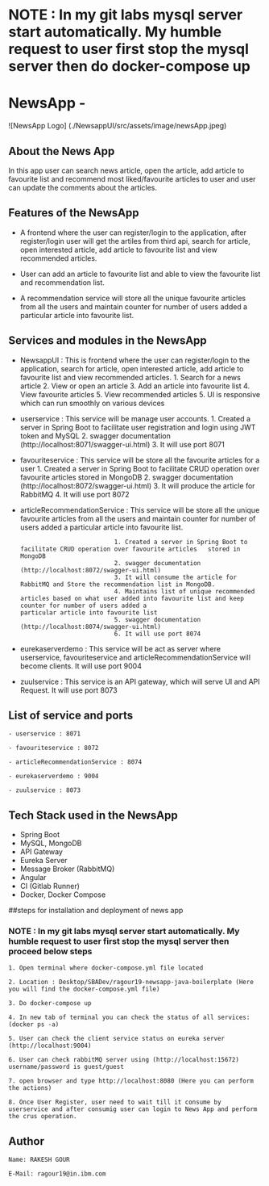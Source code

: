 
# NOTE : In my git labs mysql server start automatically. My humble request to user first stop the mysql server then do docker-compose up


# NewsApp - 

![NewsApp Logo] (./NewsappUI/src/assets/image/newsApp.jpeg)




## About the News App

In this app user can search news article,  open the article, add article to favourite list and recommend most liked/favourite articles to user and user can update the comments about the articles.


## Features of the NewsApp

- A frontend where the user can register/login to the application, after register/login user will get the artiles from third api, search for article, open interested article, add article to favourite list and view recommended articles.

- User can add an article to favourite list and able to view the favourite list and recommendation list.

- A recommendation service will store all the unique favourite articles from all the users and maintain counter for number of users added a particular article into favourite list. 



## Services and modules in the NewsApp

- NewsappUI : This is frontend where the user can register/login to the application, search for article, open interested article, add article to favourite list and view 					recommended articles.
				1. Search for a news article
				2. View or open an article 
				3. Add an article into favourite list
				4. View favourite articles
				5. View recommended articles
				5. UI is responsive which can run smoothly on various devices 

- userservice : This service will be manage user accounts.
				1. Created a server in Spring Boot to facilitate user registration and login using JWT    token and MySQL
				2.  swagger documentation (http://localhost:8071/swagger-ui.html)
				3. It will use port 8071


- favouriteservice : This service will be store all the favourite articles for a user
					1. Created a server in Spring Boot to facilitate CRUD operation over favourite articles   stored in MongoDB
					2. swagger documentation (http://localhost:8072/swagger-ui.html)
					3. It will produce the article for RabbitMQ
					4. It will use port 8072


- articleRecommendationService : This service will be store all the unique favourite articles from all the users and maintain counter for number of users added a 									 particular article into favourite list.
						
								1. Created a server in Spring Boot to facilitate CRUD operation over favourite articles   stored in MongoDB
								2. swagger documentation (http://localhost:8072/swagger-ui.html)
								3. It will consume the article for RabbitMQ and Store the recommendation list in MongoDB.
								4. Maintains list of unique recommended articles based on what user added into favourite list and keep counter for number of users added a 									   particular article into favourite list
								5. swagger documentation (http://localhost:8074/swagger-ui.html)
								6. It will use port 8074



- eurekaserverdemo : This service will be act as server where userservice, favouriteservice and articleRecommendationService will become clients. It will use port 9004


- zuulservice : This service is an API gateway, which will serve UI and API Request. It will use port 8073



## List of service and ports

	- userservice : 8071

	- favouriteservice : 8072

	- articleRecommendationService : 8074

	- eurekaserverdemo : 9004

	- zuulservice : 8073
	



## Tech Stack used in the NewsApp

- Spring Boot
- MySQL, MongoDB
- API Gateway
- Eureka Server
- Message Broker (RabbitMQ)
- Angular
- CI (Gitlab Runner)
- Docker, Docker Compose


##steps for installation and deployment of news app

### NOTE : In my git labs mysql server start automatically. My humble request to user first stop the mysql server then proceed below steps

	1. Open terminal where docker-compose.yml file located
	
	2. Location : Desktop/SBADev/ragour19-newsapp-java-boilerplate (Here you will find the docker-compose.yml file)

	3. Do docker-compose up

	4. In new tab of terminal you can check the status of all services: (docker ps -a)

	5. User can check the client service status on eureka server (http://localhost:9004)

	6. User can check rabbitMQ server using (http://localhost:15672) username/password is guest/guest

	7. open browser and type http://localhost:8080 (Here you can perform the actions) 

	8. Once User Register, user need to wait till it consume by userservice and after consumig user can login to News App and perform the crus operation.


## Author

	Name: RAKESH GOUR

	E-Mail: ragour19@in.ibm.com






